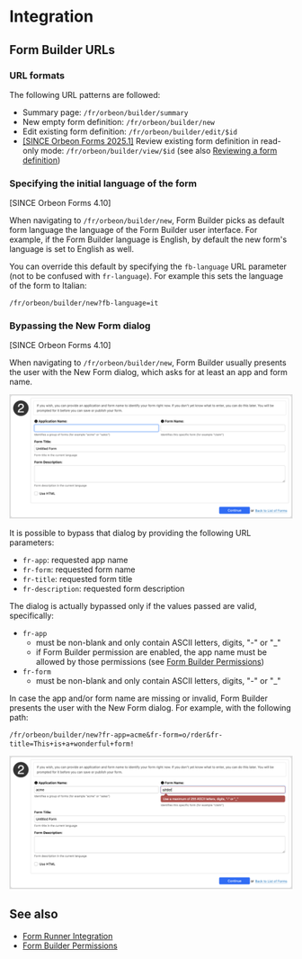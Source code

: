 # Integration

## Form Builder URLs

### URL formats

The following URL patterns are followed:

- Summary page:
    `/fr/orbeon/builder/summary`
- New empty form definition:
    `/fr/orbeon/builder/new`
- Edit existing form definition:
    `/fr/orbeon/builder/edit/$id`
- [\[SINCE Orbeon Forms 2025.1\]](/release-notes/orbeon-forms-2025.1.md) Review existing form definition in read-only mode:
    `/fr/orbeon/builder/view/$id` (see also [Reviewing a form definition](summary-page.md#reviewing-a-form-definition))

### Specifying the initial language of the form

[SINCE Orbeon Forms 4.10]

When navigating to `/fr/orbeon/builder/new`, Form Builder picks as default form language the language of the Form Builder
user interface. For example, if the Form Builder language is English, by default the new form's language is set to
English as well.

You can override this default by specifying the `fb-language` URL parameter (not to be confused with `fr-language`). For
example this sets the language of the form to Italian:

```
/fr/orbeon/builder/new?fb-language=it
``` 

### Bypassing the New Form dialog

[SINCE Orbeon Forms 4.10]

When navigating to `/fr/orbeon/builder/new`, Form Builder usually presents the user with the New Form dialog, which asks for at least an app and form name.

![New Form Dialog](images/new-form-dialog.png)

It is possible to bypass that dialog by providing the following URL parameters:

- `fr-app`: requested app name
- `fr-form`: requested form name
- `fr-title`: requested form title
- `fr-description`: requested form description

The dialog is actually bypassed only if the values passed are valid, specifically:

- `fr-app`
  - must be non-blank and only contain ASCII letters, digits, "-" or "_"
  - if Form Builder permission are enabled, the app name must be allowed by those permissions (see [Form Builder Permissions](../form-runner/access-control/editing-forms.md#form-builder-permissions))
- `fr-form`
  - must be non-blank and only contain ASCII letters, digits, "-" or "_"

In case the app and/or form name are missing or invalid, Form Builder presents the user with the New Form dialog. For example, with the following path:

```
/fr/orbeon/builder/new?fr-app=acme&fr-form=o/rder&fr-title=This+is+a+wonderful+form!
```

![New Form Dialog with Error](images/new-form-dialog-error.png)

## See also

- [Form Runner Integration](../form-runner/overview/integration.md)
- [Form Builder Permissions](../form-runner/access-control/editing-forms.md)

